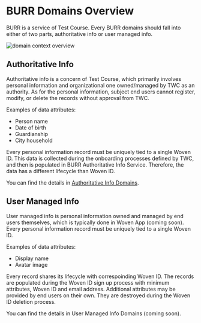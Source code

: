 # BURR Domains Overview
BURR is a service of Test Course. Every BURR domains should fall into either of two parts, authoritative info or user managed info.

![domain context overview](./diagrams/domain/overview.png)

## Authoritative Info
Authoritative info is a concern of Test Course, which primarily involves personal information and organizational one owned/managed by TWC as an authority. As for the personal information, subject end users cannot register, modify, or delete the records without approval from TWC.

Examples of data attributes:
- Person name
- Date of birth
- Guardianship
- City household

Every personal information record must be uniquely tied to a single Woven ID. This data is collected during the onboarding processes defined by TWC, and then is populated in BURR Authoritative Info Service. Therefore, the data has a different lifecycle than Woven ID.

You can find the details in [Authoritative Info Domains](./domains-authoritative-info/README.md).

## User Managed Info
User managed info is personal information owned and managed by end users themselves, which is typically done in Woven App (coming soon). Every personal information record must be uniquely tied to a single Woven ID.

Examples of data attributes:
- Display name
- Avatar image

Every record shares its lifecycle with correspoinding Woven ID. The records are populated during the Woven ID sign up process with minimum attributes, Woven ID and email address. Additional attributes may be provided by end users on their own. They are destroyed during the Woven ID deletion process.

You can find the details in User Managed Info Domains (coming soon).
